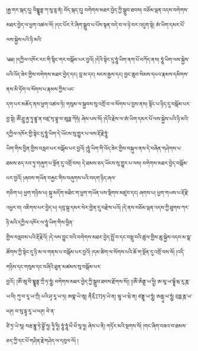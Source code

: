 ﻿  
།རྒྱ་གར་སྐད་དུ། བིགྷྣཱནྟ་ཀ་སཱ་དྷ་ནཾ། བོད་སྐད་དུ། བགེགས་མཐར་བྱེད་ཀྱི་སྒྲུབ་ཐབས། བཅོམ་ལྡན་འདས་བགེགས་མཐར་བྱེད་ལ་ཕྱག་འཚལ་ལོ། །དང་པོར་རེ་ཞིག་སྒྲུབ་པ་པོས་སྟན་བདེ་བ་ལ་ཉེ་བར་འདུག་སྟེ། ཨཾ་ཡིག་དམར་པོ་ལས་སྐྱེས་པའི་ཉི་མའི་  
  
༄༅། །དཀྱིལ་འཁོར་རང་གི་སྙིང་གར་བསྒོམ་པར་བྱའོ། །དེའི་སྟེང་དུ་ཧཱུཾ་ཡིག་ནག་པོ་བཀོད་ནས། ཧཱུཾ་ཡིག་ལས་སྐྱེས་པའི་འོད་ཟེར་གྱིས་བགེགས་མཐར་བྱེད་དང། བླ་མ་དང། སངས་རྒྱས་དང། བྱང་ཆུབ་སེམས་དཔའ་རྣམས་དམིགས་ནས་མི་ཏོག་ལ་སོགས་པ་རྣམས་ཀྱིས་ཡང་  
དག་པར་མཆོད་ནས་ཕྱག་འཚལ་ཏེ། གསུམ་ལ་སྐྱབས་སུ་འགྲོ་བ་ལ་སོགས་པ་བྱས་ནས། སྟོང་པ་ཉིད་དུ་བསྒོམ་པར་བྱ་སྟེ། ཨོཾ་ཤཱུ་ནྱ་ཏཱ་ཛྙཱ་ན་བཛྲ་སྭ་བྷཱ་བ་ཨཱཏྨ་ཀོཧཾ། ཞེས་པས་སོ། །དེའི་རྗེས་ལ་ཨཾ་ཡིག་དམར་པོ་ལས་སྐྱེས་པའི་ཉི་མའི་དཀྱིལ་འཁོར་གྱི་སྟེང་དུ་ཧཱུཾ་ཡིག་དེ་ཡོངས་སུ་གྱུར་པ་ལས་རྡོ་རྗེ་ཧཱུཾ་  
ཡིག་གིས་བྱིན་གྱིས་བརླབ་པར་བསྒོམ་པར་བྱའོ། །ཧཱུཾ་ཡིག་གི་འོད་ཟེར་གྱིས་བསྐུལ་ནས་དེ་བཞིན་གཤེགས་པ་ཐམས་ཅད་རབ་ཏུ་གཞུག་པ་སྔོན་དུ་འགྲོ་བས། དེ་ཐམས་ཅད་ཡོངས་སུ་གྱུར་པ་ལས། བགེགས་མཐར་བྱེད་བསྒོམ་པར་བྱའོ། །ཞབས་གཡོན་བརྐྱང་གིས་བཞུགས་པའི་བདག་ཉིད་ཞལ་  
གཅིག་པ། ཕྱག་གཉིས་པ། སྐུ་མདོག་མཐིང་ག་ཕྱག་གཡོན་པས་སྡིགས་མཛུབ་དང། ཞགས་པ། ཕྱག་གཡས་པ་རྡོ་རྗེ་འཕྱར་བ། འཇིགས་པར་བྱེད་པ། དབུ་སྐྲ་དམར་སེར་གྱེན་དུ་བརྫེས་པའོ། །དེ་ནས་བཅོམ་ལྡན་འདས་ཀྱི་ཐུགས་ཀར་ཉི་མའི་དཀྱིལ་འཁོར་ལ་ཧཱུཾ་ཡིག་གིས་བྱིན་  
གྱིས་བརླབས་པའི་རྡོ་རྗེའོ། །དེ་ལས་བྱུང་བའི་བགེགས་མཐར་བྱེད་སྤྲོ་བ་དང་བསྡུ་བའི་ཚུལ་གྱིས་ཆུ་སྐྱེས་འདབ་མ་སྣ་ཚོགས་ཀྱི་སྟེང་དུ་ཉི་མ་ལ་གནས་པ་བསྒོམ་པར་བྱའོ། །དམ་ཚིག་ལ་སོགས་པའི་ཆོ་ག་སྔོན་དུ་འགྲོ་བས་སོ། །འདི་གཉིས་དང་གསུམ་དང་བཞིའི་ཐུན་མཚམས་སུ་བསྒོམ་པར་  
བྱའོ༑ །ཨོཾ་ཨཱ་བི་གྷྣཱནྟ་ཀྲྀ་ཏ་ཧཱུཾ། བགེགས་མཐར་བྱེད་ཀྱི་སྒྲུབ་ཐབས་རྫོགས་སོ།། །།ཨོཾ་ཨིནྡྲ་ཡ་ཧྲཱི། ཨ་མཱ་ཡ་ཥྚྲཱྀ་ཝ་རུ་ཎཱ་ཡ་བི། ཀུ་བ་རཱ་ཡ་ཀྲྀ། པའི་ཤྭ་རཱ་ཡ་ཏ། ཨགྣ་ཡེ་ཨཱ། ནཻརྲྀ་[?]ཏ་ཡེ་ན། ཝཱ་ཡ་ཝེ་ན། ཙནྡྲཱ་ཡ་ཧཱུཾ། ཨརྐྐཱ་ཡ་ཧཱུཾ། བྲཧྨ་ཎཱ་ཡ་ཕཊ། བ་སུ་དྷཱ་རཱ་ཡ་ཕཊ། བེ་ན་  
ཙི་ཏྲ་ཡེ་སཱ། སརྦ་བྷཱུ་ཏེ་བྷྱོ་ཧཱ། ཧཱི་ཧཱི། ཧཱུཾ་ཧཱུཾ་ཕེཾ་ཕེཾ་སཱ་ཧཱ། ཞེས་པ་ནི། གཏོར་མའི་སྔགས་སོ། །གང་ཞིག་བཟའ་བ་ཐམས་ཅད་ཀྱི་དང་པོ་གཤིན་རྗེ་གཤེད་ལ་དབུལ་ལོ། །  
  
  
